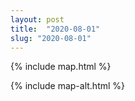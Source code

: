 ```yaml
---
layout: post
title:  "2020-08-01"
slug: "2020-08-01"
---
```

{% include map.html %}

{% include map-alt.html %}
